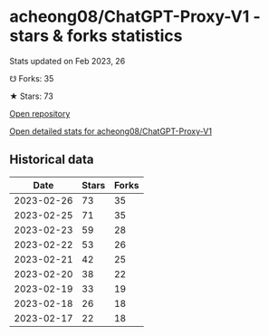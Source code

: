 # acheong08/ChatGPT-Proxy-V1 - stars & forks statistics

Stats updated on Feb 2023, 26

☋ Forks: 35

★ Stars: 73

[Open repository](https://github.com/acheong08/ChatGPT-Proxy-V1)

[Open detailed stats for acheong08/ChatGPT-Proxy-V1](https://reviewgithub.com/rep/acheong08/ChatGPT-Proxy-V1)

## Historical data
| Date | Stars | Forks |
|------|-------|-------|
| 2023-02-26 | 73 | 35 | 
| 2023-02-25 | 71 | 35 | 
| 2023-02-23 | 59 | 28 | 
| 2023-02-22 | 53 | 26 | 
| 2023-02-21 | 42 | 25 | 
| 2023-02-20 | 38 | 22 | 
| 2023-02-19 | 33 | 19 | 
| 2023-02-18 | 26 | 18 | 
| 2023-02-17 | 22 | 18 | 


